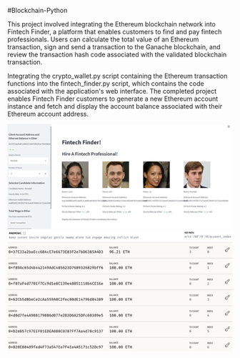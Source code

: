 #Blockchain-Python

This project involved integrating the Ethereum blockchain network into Fintech Finder, a platform that enables customers to find and pay fintech professionals. Users can calculate the total value of an Ethereum transaction, sign and send a transaction to the Ganache blockchain, and review the transaction hash code associated with the validated blockchain transaction. 

Integrating the crypto_wallet.py script containing the Ethereum transaction functions into the fintech_finder.py script, which contains the code associated with the application's web interface. The completed project enables Fintech Finder customers to generate a new Ethereum account instance and fetch and display the account balance associated with their Ethereum account address.


![Dashboard](Dashboard.png)
![Ganache](ganache.png)
